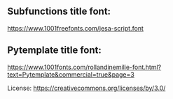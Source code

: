 ## Subfunctions title font:
https://www.1001freefonts.com/jesa-script.font

## Pytemplate title font:
https://www.1001fonts.com/rollandinemilie-font.html?text=Pytemplate&commercial=true&page=3

License: https://creativecommons.org/licenses/by/3.0/